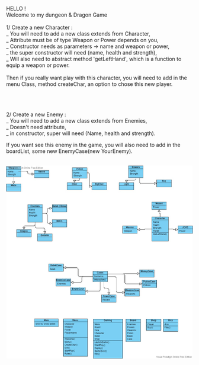 HELLO !<br>
Welcome to my dungeon & Dragon Game<br>
<br>
1/  Create a new Character :<br>
    _ You will need to add a new class extends from Character,<br>
    _ Attribute must be of type Weapon or Power depends on you,<br>
    _ Constructor needs as parameters -> name and weapon or power,<br>
    _ the super constructor will need (name, health and strength),<br>
    _ Will also need to abstract method 'getLeftHand', which is a function to equip a weapon or power.<br>
<br>
Then if you really want play with this character, you will need to add in the menu Class, method createChar, an option to chose this new player.<br>
<br><br><br>


2/  Create a new Enemy :<br>
    _ You will need to add a new class extends from Enemies,<br>
    _ Doesn't need attribute,<br>
    _ in constructor, super will need (Name, health and strength).<br>

If you want see this enemy in the game, you will also need to add in the boardList, some new EnemyCase(new YourEnemy).<br>

<br>

<img src="uml.jpg">